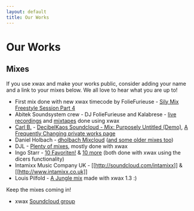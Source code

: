 ```yaml
---
layout: default
title: Our Works
---
```

# Our Works

## Mixes


If you use xwax and make your works public, consider adding your name and a link to your mixes below. We all love to hear what you are up to!

  * First mix done with new xwax timecode by FolieFurieuse - [Sily Mix Freestyle Session Part 4](https://soundcloud.com/abitek-soundsystem/foliefurieuse-sily-mix-session-4)
  * Abitek Soundsystem crew - DJ FolieFurieuse and Kalabrese - [live recordings](http://abitek.org/p/recordings.html) and [mixtapes](http://abitek.org/p/mixtapes-abitek.html) done using xwax
  * [Carl B.](decibelkaos@udubstep.com) - [DecibelKaos Soundcloud - Mix: Purposely Untitled (Demo)](http://www.soundcloud.com/DecibelKaos), [A Frequently Changing private works page](http://www.udubstep.com/DecibelKaos)
  * Daniel Holbach - [dholbach Mixcloud](http://www.mixcloud.com/dholbach) ([and some older mixes too](http://daniel.holba.ch/blog/mixtapes))
  * DJL - [Plenty of mixes](http://www.dj-djl.com), mostly done with xwax
  * Ingo Starr - [10 Favoriten!](http://soundcloud.com/ingo-starr/10-favoriten) & [10 more](http://www.mixcloud.com/Ingo_Starr/ingo-starr-10-more/) (both done with xwax using the dicers functionality)
  * Intamixx Music Company UK - [[http://soundcloud.com/intamixx]] & [[http://www.intamixx.co.uk]]
  *  Louis Pilfold - [A Jungle mix](http://www.mixcrate.com/mrpopinjay/raggawocky-baby-seal-jungle-mix-278911) made with xwax 1.3 :)

Keep the mixes coming in!

  * xwax [Soundcloud group](http://soundcloud.com/groups/xwax)
